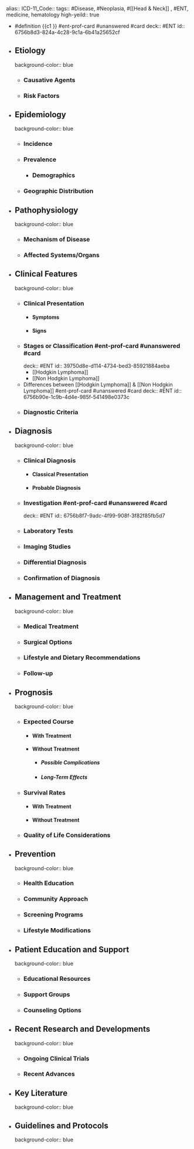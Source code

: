 alias::
ICD-11_Code::
tags:: #Disease, #Neoplasia, #[[Head & Neck]] , #ENT, medicine, hematology
high-yeild:: true

- #definition {{c1 }} #ent-prof-card #unanswered #card
  deck:: #ENT
  id:: 6756b8d3-824a-4c28-9c1a-6b41a25652cf
- ## Etiology
  background-color:: blue
	- ### Causative Agents
	- ### Risk Factors
- ## Epidemiology
  background-color:: blue
	- ### Incidence
	- ### Prevalence
		- ### Demographics
	- ### Geographic Distribution
- ## Pathophysiology
  background-color:: blue
	- ### Mechanism of Disease
	- ### Affected Systems/Organs
- ## Clinical Features
  background-color:: blue
	- ### Clinical Presentation
		- #### Symptoms
		- #### Signs
	- ### Stages or Classification #ent-prof-card #unanswered #card
	  deck:: #ENT
	  id:: 39750d8e-d114-4734-bed3-85921884aeba
		- [[Hodgkin Lymphoma]]
		- [[Non Hodgkin Lymphoma]]
	- Differences between [[Hodgkin Lymphoma]] & [[Non Hodgkin Lymphoma]] #ent-prof-card #unanswered #card
	  deck:: #ENT
	  id:: 6756b90e-1c9b-4d4e-985f-541498e0373c
	- ### Diagnostic Criteria
- ## Diagnosis
  background-color:: blue
	- ### Clinical Diagnosis
		- #### Classical Presentation
		- #### Probable Diagnosis
	- ### Investigation #ent-prof-card #unanswered #card
	  deck:: #ENT
	  id:: 6756b8f7-9adc-4f99-908f-3f82f85fb5d7
	- ### Laboratory Tests
	- ### Imaging Studies
	- ### Differential Diagnosis
	- ### Confirmation of Diagnosis
- ## Management and Treatment
  background-color:: blue
	- ### Medical Treatment
	- ### Surgical Options
	- ### Lifestyle and Dietary Recommendations
	- ### Follow-up
- ## Prognosis
  background-color:: blue
	- ### Expected Course
		- #### With Treatment
		- #### Without Treatment
			- ##### Possible Complications
			- ##### Long-Term Effects
	- ### Survival Rates
		- #### With Treatment
		- #### Without Treatment
	- ### Quality of Life Considerations
- ## Prevention
  background-color:: blue
	- ### Health Education
	- ### Community Approach
	- ### Screening Programs
	- ### Lifestyle Modifications
- ## Patient Education and Support
  background-color:: blue
	- ### Educational Resources
	- ### Support Groups
	- ### Counseling Options
- ## Recent Research and Developments
  background-color:: blue
	- ### Ongoing Clinical Trials
	- ### Recent Advances
- ## Key Literature
  background-color:: blue
- ## Guidelines and Protocols
  background-color:: blue
